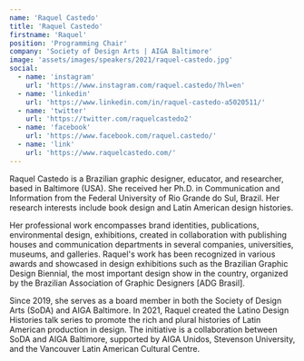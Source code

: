 ```yaml
---
name: 'Raquel Castedo'
title: 'Raquel Castedo'
firstname: 'Raquel'
position: 'Programming Chair'
company: 'Society of Design Arts | AIGA Baltimore'
image: 'assets/images/speakers/2021/raquel-castedo.jpg'
social:
  - name: 'instagram'
    url: 'https://www.instagram.com/raquel.castedo/?hl=en'
  - name: 'linkedin'
    url: 'https://www.linkedin.com/in/raquel-castedo-a5020511/'
  - name: 'twitter'
    url: 'https://twitter.com/raquelcastedo2'
  - name: 'facebook'
    url: 'https://www.facebook.com/raquel.castedo/'
  - name: 'link'
    url: 'https://www.raquelcastedo.com/'
---
```


Raquel Castedo is a Brazilian graphic designer, educator, and researcher, based in Baltimore (USA). She received her Ph.D. in Communication and Information from the Federal University of Rio Grande do Sul, Brazil. Her research interests include book design and Latin American design histories.

Her professional work encompasses brand identities, publications, environmental design, exhibitions, created in collaboration with publishing houses and communication departments in several companies, universities, museums, and galleries. Raquel's work has been recognized in various awards and showcased in design exhibitions such as the Brazilian Graphic Design Biennial, the most important design show in the country, organized by the Brazilian Association of Graphic Designers [ADG Brasil].

Since 2019, she serves as a board member in both the Society of Design Arts (SoDA) and AIGA Baltimore. In 2021, Raquel created the Latino Design Histories talk series to promote the rich and plural histories of Latin American production in design. The initiative is a collaboration between SoDA and AIGA Baltimore, supported by AIGA Unidos, Stevenson University, and the Vancouver Latin American Cultural Centre.